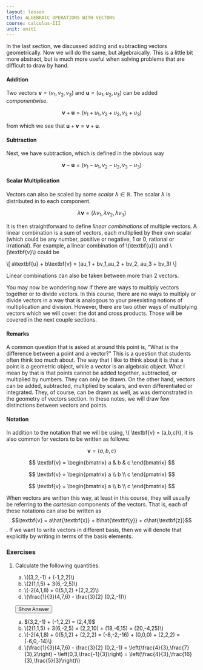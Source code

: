 ```yaml
---
layout: lesson
title: ALGEBRAIC OPERATIONS WITH VECTORS
course: calculus-III
unit: unit1
---
```


In the last section, we discussed adding and subtracting vectors geometrically. Now we will do the same, but algebraically. This is a little bit more abstract, but is much more useful when solving problems that are difficult to draw by hand.

#### Addition 
Two vectors $\textbf{v} = (v_1,v_2,v_3)$ and $\textbf{u} = (u_1,u_2,u_3)$ can be added *componentwise*.

$$ \textbf{v} + \textbf{u} = (v_1+u_1,v_2+u_2,v_3+u_3) $$

from which we see that $\textbf{u} + \textbf{v} = \textbf{v} + \textbf{u}$.

#### Subtraction
Next, we have subtraction, which is defined in the obvious way 

$$ \textbf{v} - \textbf{u} = (v_1-u_1,v_2-u_2,v_3-u_3) $$

#### Scalar Multiplication

Vectors can also be scaled by some *scalar* $\lambda \in \mathbb{R}$. The scalar $\lambda$ is distributed in to each component.

$$ \lambda\textbf{v} = (\lambda v_1, \lambda v_2, \lambda v_3) $$

It is then straightforward to define *linear combinations* of multiple vectors. A linear combination is a sum of vectors, each multiplied by their own scalar (which could be any number, positive or negative, 1 or 0, rational or irrational). For example, a linear combination of \\(\textbf{u}\\) and \\(\textbf{v}\\) could be 

\\[ a\textbf{u} + b\textbf{v} = (au_1 + bv_1,au_2 + bv_2, au_3 + bv_3) \\]

Linear combinations can also be taken between more than 2 vectors. 

You may now be wondering now if there are ways to multiply vectors together or to divide vectors. In this course, there are no ways to multiply or divide vectors in a way that is analogous to your preexisting notions of multiplication and division. However, there are two other ways of multiplying vectors which we will cover: the dot and cross products. Those will be covered in the next couple sections. 


#### Remarks
A common question that is asked at around this point is, "What is the difference between a point and a vector?" This is a question that students often think too much about. The way that I like to think about it is that a point is a geometric object, while a vector is an algebraic object. What I mean by that is that points cannot be added together, subtracted, or multiplied by numbers. They can only be drawn. On the other hand, vectors can be added, subtracted, multiplied by scalars, and even differentiated or integrated. They, of course, can be drawn as well, as was demonstrated in the geometry of vectors section. In these notes, we will draw few distinctions between vectors and points.

#### Notation
In addition to the notation that we will be using, \\( \textbf{v} = (a,b,c)\\), it is also common for vectors to be written as follows:

$$ \textbf{v} = \langle a,b,c \rangle $$

$$ \textbf{v} = \begin{bmatrix} a & b & c \end{bmatrix} $$

$$ \textbf{v} = \begin{pmatrix} a \\ b \\ c \end{pmatrix} $$

$$ \textbf{v} = \begin{bmatrix} a \\ b \\ c \end{bmatrix} $$

When vectors are written this way, at least in this course, they will usually be referring to the *cartesian* components of the vectors. That is, each of these notations can also be written as $$\textbf{v} = a\hat{\textbf{x}} + b\hat{\textbf{y}} + c\hat{\textbf{z}}$$.  If we want to write vectors in different basis, then we will denote that explicitly by writing in terms of the basis elements.


### Exercises


<ol>
<li> <div> Calculate the following quantities.
<ol type = "a">
<li> \((3,2,-1) + (-1,2,2)\)</li>
<li> \(2(1,1,5) + 3(6,-2,5)\)</li>
<li> \(-2(4,1,8) + 0(5,1,2) +(2,2,2)\)</li>
<li> \(\frac{1}{3}(4,7,6) - \frac{3}{2} (0,2,-1)\)</li>
</ol>
 </div>

<button onclick="myFunction('answer1')" class="answerButton">Show Answer</button>
<div  id="answer1" class="answer">
<ol type = "a">
<li> $(3,2,-1) + (-1,2,2) = (2,4,1)$</li>
<li> \(2(1,1,5) + 3(6,-2,5) = (2,2,10) + (18,-6,15) = (20,-4,25)\)</li>
<li> \(-2(4,1,8) + 0(5,1,2) + (2,2,2) = (-8,-2,-16) + (0,0,0) + (2,2,2) = (-6,0,-14)\)</li>
<li> \(\frac{1}{3}(4,7,6) - \frac{3}{2} (0,2,-1) = \left(\frac{4}{3},\frac{7}{3},2\right) - \left(0,3,\frac{-1}{3}\right) = \left(\frac{4}{3},\frac{16}{3},\frac{5}{3}\right)\)</li>
</ol>
</div> </li>


</ol>

